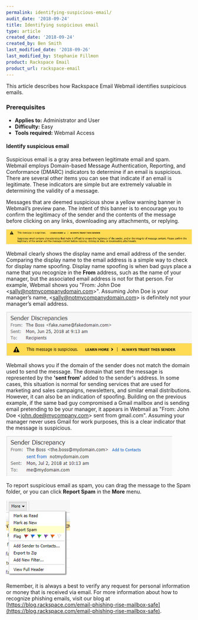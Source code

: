 ```yaml
---
permalink: identifying-suspicious-email/
audit_date: '2018-09-24'
title: Identifying suspicious email
type: article
created_date: '2018-09-24'
created_by: Ben Smith
last_modified_date: '2018-09-26'
last_modified_by: Stephanie Fillmon
product: Rackspace Email
product_url: rackspace-email
---
```


This article describes how Rackspace Email Webmail identifies suspicious emails.

### Prerequisites

- **Applies to:** Administrator and User
- **Difficulty:** Easy
- **Tools required:** Webmail Access

#### Identify suspicious email

Suspicious email is a gray area between legitimate email and spam. Webmail employs Domain-based Message Authentication, Reporting, and Conformance (DMARC) indicators to determine if an email is suspicious. There are several other items you can see that indicate if an email is legitimate. These indicators are simple but are extremely valuable in determining the validity of a message.

Messages that are deemed suspicious show a yellow warning banner in Webmail’s preview pane. The intent of this banner is to encourage you to confirm the legitimacy of the sender and the contents of the message before clicking on any links, downloading any attachments, or replying.

![](this-is-suspicious.png)

Webmail clearly shows the display name and email address of the sender. Comparing the display name to the email address is a simple way to check for display name spoofing. Display name spoofing is when bad guys place a name that you recognize in the **From** address, such as the name of your manager, but the associated email address is not for that person. For example, Webmail shows you \"From: John Doe \<sally@notmycompanydomain.com\>\". Assuming John Doe is your manager’s name, \<sally@notmycompanydomain.com\> is definitely not your manager’s email address.

![](sender-discrepancies.png)

Webmail shows you if the domain of the sender does not match the domain used to send the message. The domain that sent the message is represented by the **'sent from'** added to the sender's address. In some cases, this situation is normal for sending services that are used for marketing and sales campaigns, newsletters, and similar email distributions. However, it can also be an indication of spoofing. Building on the previous example, if the same bad guy compromised a Gmail mailbox and is sending email pretending to be your manager, it appears in Webmail as \"From: John Doe \<john.doe@mycompany.com\> sent from gmail.com\". Assuming your manager never uses Gmail for work purposes, this is a clear indicator that the message is suspicious.

![](sender-discrepancies-2.png)

To report suspicious email as spam, you can drag the message to the Spam folder, or you can click **Report Spam** in the **More** menu.

![](report-spam.png)

Remember, it is always a best to verify any request for personal information or money that is received via email. For more information about how to recognize phishing emails, visit our blog at [https://blog.rackspace.com/email-phishing-rise-mailbox-safe](https://blog.rackspace.com/email-phishing-rise-mailbox-safe).
